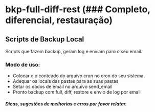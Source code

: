 # bkp-full-diff-rest (### Completo, diferencial, restauração)
## Scripts de Backup Local

Scripts que fazem backup, geram log e enviam paro o seu email.

### Modo de uso:

* Colocar o o conteúdo do arquivo cron no cron do seu sistema.
* Adequar os locais das pastas para as suas pastas
* Setar os dados de email no arquivo send_email
* Pronto backup com full, diff, restore e envio de log por email

#### *Dicas, sugestões de melhorias e erros por favor relatar.*

